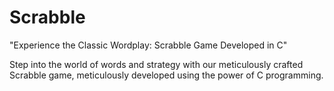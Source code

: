 # Scrabble
"Experience the Classic Wordplay: Scrabble Game Developed in C"

Step into the world of words and strategy with our meticulously crafted Scrabble game, meticulously developed using the power of C programming.
